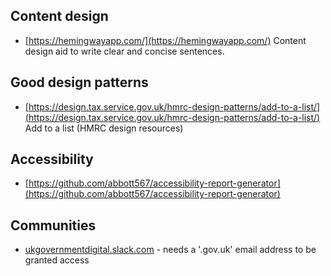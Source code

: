 
## Content design

- [https://hemingwayapp.com/](https://hemingwayapp.com/) Content design aid to write clear and concise sentences.

## Good design patterns

- [https://design.tax.service.gov.uk/hmrc-design-patterns/add-to-a-list/](https://design.tax.service.gov.uk/hmrc-design-patterns/add-to-a-list/) Add to a list (HMRC design resources)

## Accessibility

- [https://github.com/abbott567/accessibility-report-generator](https://github.com/abbott567/accessibility-report-generator)

## Communities

- [ukgovernmentdigital.slack.com](ukgovernmentdigital.slack.com) - needs a '.gov.uk' email address to be granted access